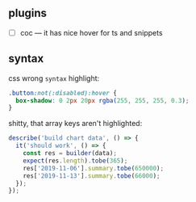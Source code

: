 ## plugins

- [ ] coc — it has nice hover for ts and snippets

## syntax

css wrong `syntax` highlight:

```css
.button:not(:disabled):hover {
  box-shadow: 0 2px 20px rgba(255, 255, 255, 0.3);
}
```

shitty, that array keys aren't highlighted:

```javascript
describe('build chart data', () => {
  it('should work', () => {
    const res = builder(data);
    expect(res.length).tobe(365);
    res['2019-11-06'].summary.tobe(650000);
    res['2019-11-13'].summary.tobe(66000);
  });
});
```
